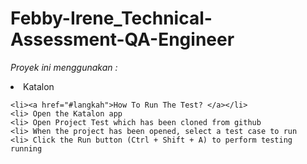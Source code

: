 # Febby-Irene_Technical-Assessment-QA-Engineer
*Proyek ini menggunakan :*
<li> Katalon

    <li><a href="#langkah">How To Run The Test? </a></li>
    <li> Open the Katalon app
    <li> Open Project Test which has been cloned from github
    <li> When the project has been opened, select a test case to run
    <li> Click the Run button (Ctrl + Shift + A) to perform testing running
